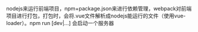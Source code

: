 nodejs来运行前端项目，npm+package.json来进行依赖管理，webpack对前端项目进行打包，打包时，会将.vue文件解析成nodejs能运行的文件（使用vue-loader）。npm run [dev|...] 会启动一个服务器